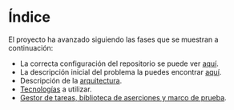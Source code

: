 # Índice
El proyecto ha avanzado siguiendo las fases que se muestran a continuación:
- La correcta configuración del repositorio se puede ver [aquí](./git_config.md).
- La descripción inicial del problema la puedes encontrar [aquí](./descripcion.md).
- Descripción de la [arquitectura](./arquitectura.md).
- [Tecnologías](./tecnologias.md) a utilizar.
- [Gestor de tareas, biblioteca de aserciones y marco de prueba](./gestorTareas_BDD.md).